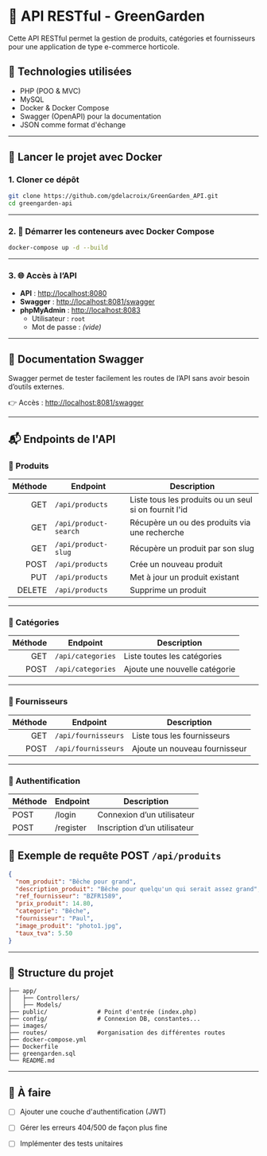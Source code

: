 # 🌿 API RESTful - GreenGarden

Cette API RESTful permet la gestion de produits, catégories et fournisseurs pour une application de type e-commerce horticole.

## 🧱 Technologies utilisées

- PHP (POO & MVC)
- MySQL
- Docker & Docker Compose
- Swagger (OpenAPI) pour la documentation
- JSON comme format d'échange

---

## 🚀 Lancer le projet avec Docker

### 1. Cloner ce dépôt

```bash
git clone https://github.com/gdelacroix/GreenGarden_API.git
cd greengarden-api
```
---

### 2. 🚀 Démarrer les conteneurs avec Docker Compose

```bash
docker-compose up -d --build
```

---

### 3. 🌐 Accès à l’API

- **API** : [http://localhost:8080](http://localhost:8080)  
- **Swagger** : [http://localhost:8081/swagger](http://localhost:8081/swagger)  
- **phpMyAdmin** : [http://localhost:8083](http://localhost:8083)  
  - Utilisateur : `root`  
  - Mot de passe : *(vide)*

---

## 📘 Documentation Swagger

Swagger permet de tester facilement les routes de l’API sans avoir besoin d’outils externes.

👉 Accès : [http://localhost:8081/swagger](http://localhost:8081/swagger)

---

## 📬 Endpoints de l'API

### 🔧 Produits

| Méthode | Endpoint               | Description                                          |
|--------:|------------------------|------------------------------------------------------|
| GET     | `/api/products`        | Liste tous les produits ou un seul si on fournit l'id|
| GET     | `/api/product-search`  | Récupère un ou des produits via une recherche        |
| GET     | `/api/product-slug`    | Récupère un produit par son slug                     |
| POST    | `/api/products`        | Crée un nouveau produit                              |
| PUT     | `/api/products`        | Met à jour un produit existant                       |
| DELETE  | `/api/products`        | Supprime un produit                                  |

---

### 📂 Catégories

| Méthode | Endpoint                | Description                         |
|--------:|-------------------------|-------------------------------------|
| GET     | `/api/categories`       | Liste toutes les catégories         |
| POST    | `/api/categories`       | Ajoute une nouvelle catégorie       |

---

### 👤 Fournisseurs

| Méthode | Endpoint                | Description                         |
|--------:|-------------------------|-------------------------------------|
| GET     | `/api/fournisseurs`     | Liste tous les fournisseurs         |
| POST    | `/api/fournisseurs`     | Ajoute un nouveau fournisseur       |

---

### 🔐 Authentification

| Méthode | Endpoint     | Description                      |
|---------|--------------|----------------------------------|
| POST    | /login       | Connexion d’un utilisateur       |
| POST    | /register    | Inscription d’un utilisateur     |

## 🧪 Exemple de requête POST `/api/produits`

```json
{
  "nom_produit": "Bêche pour grand",
  "description_produit": "Bêche pour quelqu'un qui serait assez grand",
  "ref_fournisseur": "BZFR1589",
  "prix_produit": 14.80,
  "categorie": "Bêche",
  "fournisseur": "Paul",
  "image_produit": "photo1.jpg",
  "taux_tva": 5.50
}
```

---

## 📂 Structure du projet

```plaintext
├── app/
│   ├── Controllers/
│   ├── Models/
├── public/              # Point d'entrée (index.php)
├── config/              # Connexion DB, constantes...
├── images/
├── routes/              #organisation des différentes routes
├── docker-compose.yml
├── Dockerfile
├── greengarden.sql
└── README.md
```

---

## 🧹 À faire

- [ ] Ajouter une couche d'authentification (JWT)
- [ ] Gérer les erreurs 404/500 de façon plus fine
- [ ] Implémenter des tests unitaires

